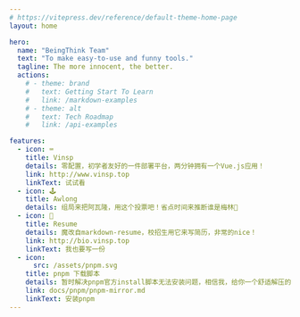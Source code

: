 ```yaml
---
# https://vitepress.dev/reference/default-theme-home-page
layout: home

hero:
  name: "BeingThink Team"
  text: "To make easy-to-use and funny tools."
  tagline: The more innocent, the better.
  actions:
    # - theme: brand
    #   text: Getting Start To Learn
    #   link: /markdown-examples
    # - theme: alt
    #   text: Tech Roadmap
    #   link: /api-examples

features:
  - icon: ⌨️
    title: Vinsp
    details: 零配置，初学者友好的一件部署平台，两分钟拥有一个Vue.js应用！
    link: http://www.vinsp.top
    linkText: 试试看
  - icon: 🕹️
    title: Awlong
    details: 组局来把阿瓦隆，用这个投票吧！省点时间来推断谁是梅林🥳
  - icon: 👔
    title: Resume
    details: 魔改自markdown-resume，校招生用它来写简历，非常的nice！
    link: http://bio.vinsp.top
    linkText: 我也要写一份
  - icon: 
      src: /assets/pnpm.svg
    title: pnpm 下载脚本
    details: 暂时解决pnpm官方install脚本无法安装问题，相信我，给你一个舒适解压的进度条
    link: docs/pnpm/pnpm-mirror.md
    linkText: 安装pnpm
---
```


